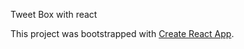 Tweet Box with react

This project was bootstrapped with [Create React App](https://github.com/facebookincubator/create-react-app).
